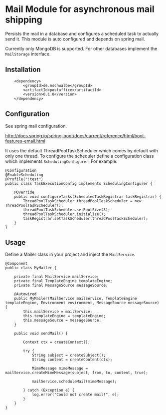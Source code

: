 # Mail Module for asynchronous mail shipping

Persists the mail in a database and configures a scheduled task to actually send it.
This module is auto configured and depends on spring mail.

Currently only MongoDB is supported. For other databases implement the `MailStorage` interface.

## Installation

        <dependency>
            <groupId>de.nschwalbe</groupId>
            <artifactId>postoffice</artifactId>
            <version>0.1.0</version>
        </dependency>

## Configuration
See spring mail configuration. 

<http://docs.spring.io/spring-boot/docs/current/reference/html/boot-features-email.html>

It uses the default ThreadPoolTaskScheduler which comes by default with only one thread. 
To configure the scheduler define a configuration class which implements `SchedulingConfigurer`.
For example:

    @Configuration
    @EnableScheduling
    @Profile("!test")
    public class TaskExecutionConfig implements SchedulingConfigurer {
    
        @Override
        public void configureTasks(ScheduledTaskRegistrar taskRegistrar) {
            ThreadPoolTaskScheduler threadPoolTaskScheduler = new ThreadPoolTaskScheduler();
            threadPoolTaskScheduler.setPoolSize(3);
            threadPoolTaskScheduler.initialize();
            taskRegistrar.setTaskScheduler(threadPoolTaskScheduler);
        }
    }

## Usage

Define a Mailer class in your project and inject the `MailService`.

    @Component
    public class MyMailer {
    
        private final MailService mailService;
        private final TemplateEngine templateEngine;
        private final MessageSource messageSource;
    
        @Autowired
        public MyMailer(MailService mailService, TemplateEngine templateEngine, Environment environment, MessageSource messageSource) {
            this.mailService = mailService;
            this.templateEngine = templateEngine;
            this.messageSource = messageSource;
        }
    
        public void sendMail() {
    
            Context ctx = createContext();
    
            try {
                String subject = createSubject();
                String content = createContent(ctx);
    
                MimeMessage mimeMessage = mailService.createMimeMessage(subject, from, to, content, true);
    
                mailService.scheduleMail(mimeMessage);
    
            } catch (Exception e) {
                log.error("Could not create mail!", e);
            }
        }
    }
